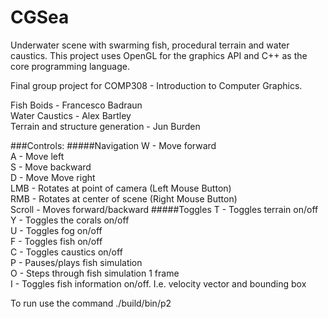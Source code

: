 # CGSea
Underwater scene with swarming fish, procedural terrain and water caustics. This project uses OpenGL for the graphics API and C++ as the core programming language.

Final group project for COMP308 - Introduction to Computer Graphics.

Fish Boids - Francesco Badraun  
Water Caustics - Alex Bartley  
Terrain and structure generation - Jun Burden

###Controls:
#####Navigation
W - Move forward  
A - Move left  
S - Move backward  
D - Move Move right  
LMB - Rotates at point of camera (Left Mouse Button)  
RMB - Rotates at center of scene (Right Mouse Button)  
Scroll - Moves forward/backward
#####Toggles
T - Toggles terrain on/off  
Y - Toggles the corals on/off  
U - Toggles fog on/off  
F - Toggles fish on/off  
C - Toggles caustics on/off  
P - Pauses/plays fish simulation  
O - Steps through fish simulation 1 frame  
I - Toggles fish information on/off. I.e. velocity vector and bounding box  

To run use the command ./build/bin/p2